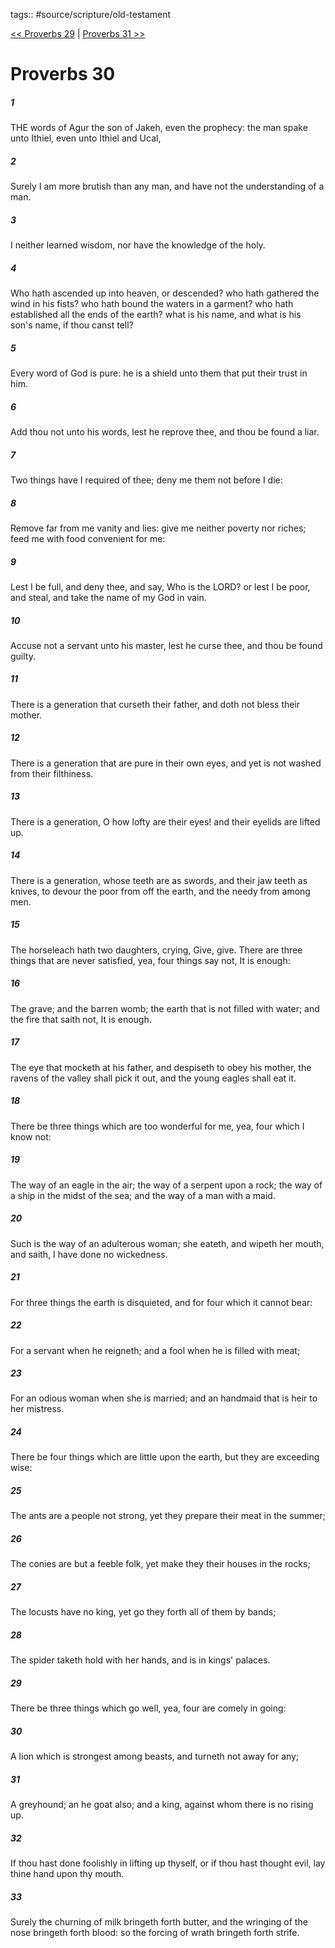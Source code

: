 tags:: #source/scripture/old-testament

[<< Proverbs 29](old-testament/20_Proverbs/Proverbs_29.md) | [Proverbs 31 >>](old-testament/20_Proverbs/Proverbs_31.md)

# Proverbs 30

##### 1

THE words of Agur the son of Jakeh, even the prophecy: the man spake unto Ithiel, even unto Ithiel and Ucal,

##### 2

Surely I am more brutish than any man, and have not the understanding of a man.

##### 3

I neither learned wisdom, nor have the knowledge of the holy.

##### 4

Who hath ascended up into heaven, or descended? who hath gathered the wind in his fists? who hath bound the waters in a garment? who hath established all the ends of the earth? what is his name, and what is his son's name, if thou canst tell?

##### 5

Every word of God is pure: he is a shield unto them that put their trust in him.

##### 6

Add thou not unto his words, lest he reprove thee, and thou be found a liar.

##### 7

Two things have I required of thee; deny me them not before I die:

##### 8

Remove far from me vanity and lies: give me neither poverty nor riches; feed me with food convenient for me:

##### 9

Lest I be full, and deny thee, and say, Who is the LORD? or lest I be poor, and steal, and take the name of my God in vain.

##### 10

Accuse not a servant unto his master, lest he curse thee, and thou be found guilty.

##### 11

There is a generation that curseth their father, and doth not bless their mother.

##### 12

There is a generation that are pure in their own eyes, and yet is not washed from their filthiness.

##### 13

There is a generation, O how lofty are their eyes! and their eyelids are lifted up.

##### 14

There is a generation, whose teeth are as swords, and their jaw teeth as knives, to devour the poor from off the earth, and the needy from among men.

##### 15

The horseleach hath two daughters, crying, Give, give. There are three things that are never satisfied, yea, four things say not, It is enough:

##### 16

The grave; and the barren womb; the earth that is not filled with water; and the fire that saith not, It is enough.

##### 17

The eye that mocketh at his father, and despiseth to obey his mother, the ravens of the valley shall pick it out, and the young eagles shall eat it.

##### 18

There be three things which are too wonderful for me, yea, four which I know not:

##### 19

The way of an eagle in the air; the way of a serpent upon a rock; the way of a ship in the midst of the sea; and the way of a man with a maid.

##### 20

Such is the way of an adulterous woman; she eateth, and wipeth her mouth, and saith, I have done no wickedness.

##### 21

For three things the earth is disquieted, and for four which it cannot bear:

##### 22

For a servant when he reigneth; and a fool when he is filled with meat;

##### 23

For an odious woman when she is married; and an handmaid that is heir to her mistress.

##### 24

There be four things which are little upon the earth, but they are exceeding wise:

##### 25

The ants are a people not strong, yet they prepare their meat in the summer;

##### 26

The conies are but a feeble folk, yet make they their houses in the rocks;

##### 27

The locusts have no king, yet go they forth all of them by bands;

##### 28

The spider taketh hold with her hands, and is in kings' palaces.

##### 29

There be three things which go well, yea, four are comely in going:

##### 30

A lion which is strongest among beasts, and turneth not away for any;

##### 31

A greyhound; an he goat also; and a king, against whom there is no rising up.

##### 32

If thou hast done foolishly in lifting up thyself, or if thou hast thought evil, lay thine hand upon thy mouth.

##### 33

Surely the churning of milk bringeth forth butter, and the wringing of the nose bringeth forth blood: so the forcing of wrath bringeth forth strife.
